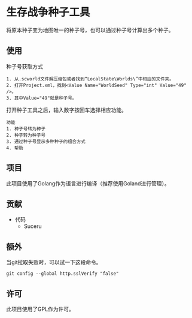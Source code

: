# 生存战争种子工具
将原本种子变为地图唯一的种子号，也可以通过种子号计算出多个种子。
## 使用
种子号获取方式

```
1. 从.scworld文件解压缩包或者找到“LocalState\Worlds\”中相应的文件夹。
2. 打开Project.xml，找到<Value Name="WorldSeed" Type="int" Value="49" />。
3. 其中Value="49"就是种子号。
```

打开种子工具之后，输入数字按回车选择相应功能。

```
功能
1. 种子号转为种子
2. 种子转为种子号
3. 通过种子号显示多种种子的组合方式
4. 帮助
```
## 项目
此项目使用了Golang作为语言进行编译（推荐使用Goland进行管理）。
## 贡献
- 代码
    - Suceru
## 额外
当git拉取失败时，可以试一下这段命令。 
```
git config --global http.sslVerify "false"
```
## 许可
此项目使用了GPL作为许可。
